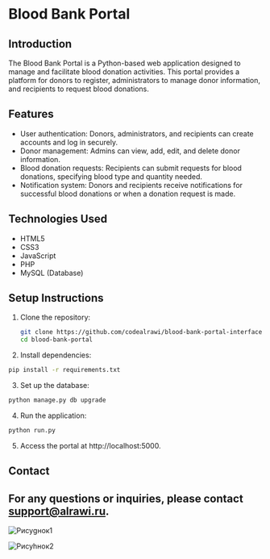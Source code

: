 # Blood Bank Portal

## Introduction
The Blood Bank Portal is a Python-based web application designed to manage and facilitate blood donation activities. This portal provides a platform for donors to register, administrators to manage donor information, and recipients to request blood donations.

## Features
- User authentication: Donors, administrators, and recipients can create accounts and log in securely.
- Donor management: Admins can view, add, edit, and delete donor information.
- Blood donation requests: Recipients can submit requests for blood donations, specifying blood type and quantity needed.
- Notification system: Donors and recipients receive notifications for successful blood donations or when a donation request is made.

## Technologies Used
- HTML5
- CSS3
- JavaScript
- PHP
- MySQL (Database)

## Setup Instructions
1. Clone the repository:
   ```bash
   git clone https://github.com/codealrawi/blood-bank-portal-interface.git
   cd blood-bank-portal

2. Install dependencies:
```bash
pip install -r requirements.txt
```
3. Set up the database:
```bash
python manage.py db upgrade
```
4. Run the application:
```bash
python run.py
```
5. Access the portal at http://localhost:5000.

## Contact
For any questions or inquiries, please contact support@alrawi.ru.
-------------------------------
![Рисуgнок1](https://github.com/codealrawi/BLOOD-BANK-PORTAL-interface/assets/91510132/70f2e369-97e9-4c80-8bab-3007bf32a6bc)

![Рисуhнок2](https://github.com/codealrawi/BLOOD-BANK-PORTAL-interface/assets/91510132/d326259d-2cf1-40a0-be0a-b27c4d0e1b82)
